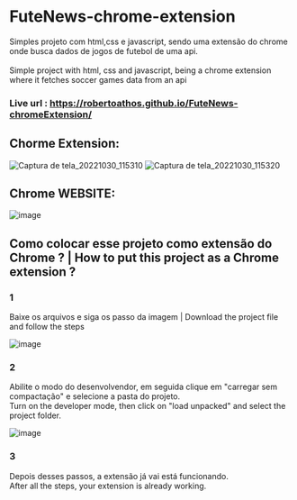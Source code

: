 # FuteNews-chrome-extension

Simples projeto com html,css e javascript, sendo uma extensão do chrome onde busca dados de jogos de futebol de uma api. </br>  </br>
Simple project with html, css and javascript, being a chrome extension where it fetches soccer games data from an api

### Live url : https://robertoathos.github.io/FuteNews-chromeExtension/

## Chorme Extension: 

![Captura de tela_20221030_115310](https://user-images.githubusercontent.com/94712001/198885309-13e96160-46ee-44a3-894a-152587e55411.png)
![Captura de tela_20221030_115320](https://user-images.githubusercontent.com/94712001/198885305-83a8c1f4-1011-47e0-a756-fcc401f5c77c.png)




## Chrome WEBSITE: 

![image](https://user-images.githubusercontent.com/94712001/198885223-a7446b37-2580-4318-8d94-2e90069b9672.png)


## Como colocar esse projeto como extensão do Chrome ? | How to put this project as a Chrome extension ?

### 1

Baixe os arquivos e siga os passo da imagem | Download the project file and follow the steps

![image](https://user-images.githubusercontent.com/94712001/198886123-028d0ec4-f4cf-492e-aa0e-4cc38fa751e7.png)

### 2

Abilite o modo do desenvolvendor, em seguida clique em "carregar sem compactação" e selecione a pasta do projeto. </br>
Turn on the developer mode, then click on "load unpacked" and select the project folder.

![image](https://user-images.githubusercontent.com/94712001/198886227-fb2c52a2-3fea-4e61-ba5f-5e87b9f34822.png)


### 3 
Depois desses passos, a extensão já vai está funcionando. </br>
After all the steps, your extension is already working.
